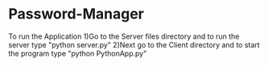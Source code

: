 # Password-Manager
To run the Application 
1)Go to the Server files directory and to run the server type "python server.py"
2)Next go to the Client directory and to start the program type "python PythonApp.py"

